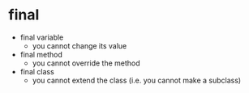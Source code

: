 # final
* final variable
    * you cannot change its value
* final method
    * you cannot override the method
* final class
    * you cannot extend the class (i.e. you cannot make a subclass)
